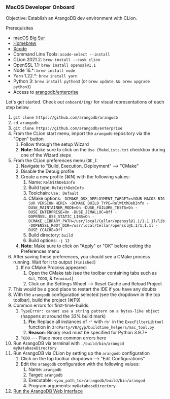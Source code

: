 ### MacOS Developer Onboard

Objective: Establish an ArangoDB dev environment with CLion.

Prerequisites
- [macOS Big Sur](https://apps.apple.com/ca/app/macos-big-sur/id1526878132?mt=12)
- [Homebrew](https://brew.sh/)
- [Xcode](https://apps.apple.com/ca/app/xcode/id497799835?mt=12)
- Command Line Tools: `xcode-select --install`
- CLion 2021.2: `brew install --cask clion`
- OpenSSL 1.1: `brew install openssl@1.1`
- Node 16.*: `brew install node`
- Yarn 1.22.*: `brew install yarn`
- Python 3: `brew install python3` (or `brew update && brew upgrade python3`)
- Access to [arangodb/enterprise](https://github.com/arangodb/enterprise)

Let's get started. Check out `onboard/img/` for visual representations of each step below.

1. `git clone https://github.com/arangodb/arangodb`
2. `cd arangodb`
3. `git clone https://github.com/arangodb/enterprise`
4. From the CLion start menu, import the `arangodb` repository via the "Open" button
   1. Follow through the setup Wizard
   2. **Note:** Make sure to click on the `Use CMakeLists.txt` checkbox during one of the Wizard steps
5. From the CLion preferences menu (⌘ ,):
   1. Navigate to "Build, Execution, Deployment" --> "CMake"
   2. Disable the Debug profile
   3. Create a new profile (⌘N) with the following values:
      1. Name: `RelWithDebInfo`
      2. Build type: `RelWithDebInfo`
      3. Toolchain: `Use: Default`
      4. CMake options: ```-DCMAKE_OSX_DEPLOYMENT_TARGET=<YOUR MACOS BIG SUR VERSION HERE> -DCMAKE_BUILD_TYPE=RelWithDebInfo -DUSE_MAINTAINER_MODE=On -DUSE_FAILURE_TESTS=On -DUSE_ENTERPRISE=On -DUSE_JEMALLOC=Off -DOPENSSL_USE_STATIC_LIBS=On -DCMAKE_LIBRARY_PATH=/usr/local/Cellar/openssl@1.1/1.1.1l/lib -DOPENSSL_ROOT_DIR=/usr/local/Cellar/openssl@1.1/1.1.1l -DUSE_CCACHE=Off```
      5. Build directory: `build`
      6. Build options: `-j 12`
   4. **Note:** Make sure to click on "Apply" or "OK" before exiting the Preferences menu
6. After saving these preferences, you should see a CMake process running. Wait for it to output `[Finished]`
   1. If no CMake Process appeared:
      1. Open the CMake tab (see the toolbar containing tabs such as `Git`, `TODO`, & `Terminal`)
      2. Click on the Settings Wheel --> Reset Cache and Reload Project
7. This would be a good place to restart the IDE if you have any doubts
8. With the `arangodb` configuration selected (see the dropdown in the top toolbar), build the project (⌘F9)
9. Common errors for first-time-builds:
   1. `TypeError: cannot use a string pattern on a bytes-like object` (happens at around the 33% build mark)
      1. **Fix**: Replace all instances of `r'` with `rb'` in the `ExecFilterLibtool` function in `3rdParty/V8/gyp/buildtime_helpers/mac_tool.py`
      2. **Reason**: Binary read must be specified for Python 3.9.7+
   2. `TODO` --- Place more common errors here
10. Run ArangoDB via terminal with `./build/bin/arangod myDatabaseDirectory`
11. Run ArangoDB via CLion by setting up the `arangodb` configuration
    1. Click on the top toolbar dropdown --> "Edit Configurations"
    2. Edit the `arangodb` configuration with the following values:
       1. Name: `arangodb`
       2. Target: `arangodb`
       3. Executable: `<you_path_to>/arangodb/build/bin/arangod`
       4. Program arguments: `myDatabaseDirectory`
12. [Run the ArangoDB Web Interface](https://github.com/arangodb/arangodb/blob/devel/README_maintainers.md#building-the-web-interface)


